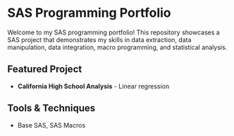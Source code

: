 # SAS Programming Portfolio

Welcome to my SAS programming portfolio! This repository showcases a SAS project that demonstrates my skills in data extraction, data manipulation, data integration, macro programming, and statistical analysis.

## Featured Project
- **California High School Analysis** - Linear regression

## Tools & Techniques
- Base SAS, SAS Macros
